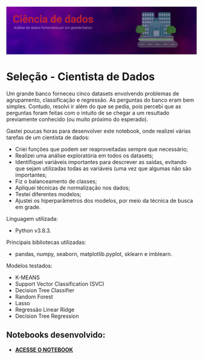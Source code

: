 <p align="center">
  <img src="https://github.com/iagoho/selecao_cientista_dados/blob/main/imagens/banner_iago.png" >
</p>

# Seleção - Cientista de Dados

Um grande banco forneceu cinco datasets envolvendo problemas de agrupamento, classificação e regressão. As perguntas do banco eram bem simples. Contudo, resolvi ir além do que se pedia, pois percebí que as perguntas foram feitas com o intuito de se chegar a um resultado previamente conhecido (ou muito próximo do esperado).

Gastei poucas horas para desenvolver este notebook, onde realizei várias tarefas de um cientista de dados:

- Criei funções que podem ser reaproveitadas sempre que necessário;
- Realizei uma análise exploratória em todos os datasets;
- Identifiquei variáveis importantes para descrever as saídas, evitando que sejam utilizadas todas as variáveis (uma vez que algumas não são importantes;
- Fiz o balanceamento de classes;
- Apliquei técnicas de normalização nos dados;
- Testei diferentes modelos;
- Ajustei os hiperparâmetros dos modelos, por meio da técnica de busca em grade.

Linguagem utilizada: 
- Python v3.8.3.

Principais bibliotecas utilizadas: 
- pandas, numpy, seaborn, matplotlib.pyplot, sklearn e imblearn.

Modelos testados:
- K-MEANS
- Support Vector Classification (SVC)
- Decision Tree Classifier
- Random Forest
- Lasso
- Regressão Linear Ridge
- Decision Tree Regression


## Notebooks desenvolvido:
* [**ACESSE O NOTEBOOK**](https://github.com/iagoho/selecao_cientista_dados/blob/main/selecao_cientista_dados_iago.ipynb)
